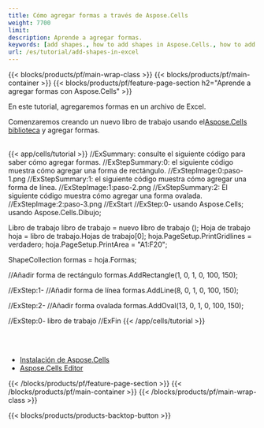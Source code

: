 ```yaml
---
title: Cómo agregar formas a través de Aspose.Cells
weight: 7700
limit:
description: Aprende a agregar formas.
keywords: [add shapes., how to add shapes in Aspose.Cells., how to add shapes using Aspose.Cells]
url: /es/tutorial/add-shapes-in-excel
---
```

{{< blocks/products/pf/main-wrap-class >}}
{{< blocks/products/pf/main-container >}}
{{< blocks/products/pf/feature-page-section h2="Aprende a agregar formas con Aspose.Cells" >}}

<p>
En este tutorial, agregaremos formas en un archivo de Excel.
</p>

<p>
 Comenzaremos creando un nuevo libro de trabajo usando el<a href="https://www.nuget.org/packages/Aspose.Cells">Aspose.Cells biblioteca</a> y agregar formas.
</p>

<br />
{{< app/cells/tutorial >}}
//ExSummary: consulte el siguiente código para saber cómo agregar formas.
//ExStepSummary:0: el siguiente código muestra cómo agregar una forma de rectángulo.
//ExStepImage:0:paso-1.png
//ExStepSummary:1: el siguiente código muestra cómo agregar una forma de línea.
//ExStepImage:1:paso-2.png
//ExStepSummary:2: El siguiente código muestra cómo agregar una forma ovalada.
//ExStepImage:2:paso-3.png
//ExStart
//ExStep:0-
usando Aspose.Cells;
usando Aspose.Cells.Dibujo;





Libro de trabajo libro de trabajo = nuevo libro de trabajo ();
Hoja de trabajo hoja = libro de trabajo.Hojas de trabajo[0];
hoja.PageSetup.PrintGridlines = verdadero;
hoja.PageSetup.PrintArea = "A1:F20";

ShapeCollection formas = hoja.Formas;

//Añadir forma de rectángulo
formas.AddRectangle(1, 0, 1, 0, 100, 150);

//ExStep:1-
//Añadir forma de línea
formas.AddLine(8, 0, 1, 0, 100, 150);

//ExStep:2-
//Añadir forma ovalada
formas.AddOval(13, 0, 1, 0, 100, 150);

//ExStep:0-
libro de trabajo
//ExFin
{{< /app/cells/tutorial >}}
<br />

<br />
<br />
<div class="code-sample">
    <ul class="link-list">
        <li class="link-item"><a href="https://docs.aspose.com/cells/net/installation/">Instalación de Aspose.Cells</a></li>
        <li class="link-item"><a href="https://products.aspose.app/cells/editor/">Aspose.Cells Editor</a></li>
    </ul>
</div>

{{< /blocks/products/pf/feature-page-section >}}
{{< /blocks/products/pf/main-container >}}
{{< /blocks/products/pf/main-wrap-class >}}

{{< blocks/products/products-backtop-button >}}